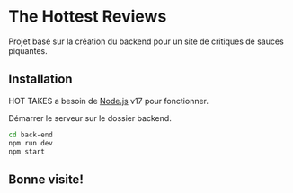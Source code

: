 # The Hottest Reviews

Projet basé sur la création du backend pour un site de critiques de sauces piquantes.

## Installation

HOT TAKES a besoin de [Node.js](https://nodejs.org/) v17 pour fonctionner.

Démarrer le serveur sur le dossier backend.

```sh
cd back-end
npm run dev
npm start
```
## Bonne visite!